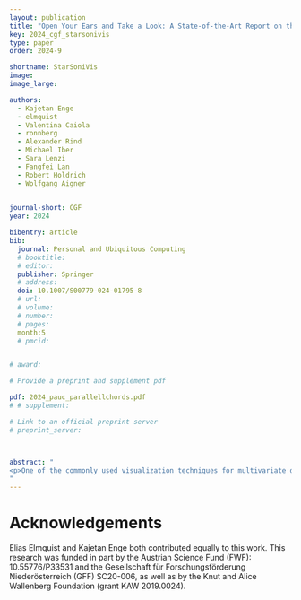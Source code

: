 ```yaml
---
layout: publication
title: "Open Your Ears and Take a Look: A State‐of‐the‐Art Report on the Integration of Sonification and Visualization"
key: 2024_cgf_starsonivis
type: paper
order: 2024-9

shortname: StarSoniVis
image: 
image_large: 

authors:
  - Kajetan Enge
  - elmquist
  - Valentina Caiola
  - ronnberg
  - Alexander Rind
  - Michael Iber
  - Sara Lenzi
  - Fangfei Lan
  - Robert Holdrich
  - Wolfgang Aigner
  

journal-short: CGF
year: 2024

bibentry: article
bib:
  journal: Personal and Ubiquitous Computing
  # booktitle:
  # editor:
  publisher: Springer
  # address:
  doi: 10.1007/S00779-024-01795-8
  # url:
  # volume:
  # number:
  # pages:
  month:5
  # pmcid:


# award: 

# Provide a preprint and supplement pdf

pdf: 2024_pauc_parallellchords.pdf
# # supplement:

# Link to an official preprint server
# preprint_server: 



abstract: "
<p>One of the commonly used visualization techniques for multivariate data is the parallel coordinates plot. It provides users with a visual overview of multivariate data and the possibility to interactively explore it. While pattern recognition is a strength of the human visual system, it is also a strength of the auditory system. Inspired by the integration of the visual and auditory perception in everyday life, we introduce an audio-visual analytics design named Parallel Chords combining both visual and auditory displays. Parallel Chords lets users explore multivariate data using both visualization and sonification through the interaction with the axes of a parallel coordinates plot. To illustrate the potential of the design, we present (1) prototypical data patterns where the sonification helps with the identification of correlations, clusters, and outliers, (2) a usage scenario showing the sonification of data from non-adjacent axes, and (3) a controlled experiment on the sensitivity thresholds of participants when distinguishing the strength of correlations. During this controlled experiment, 35 participants used three different display types, the visualization, the sonification, and the combination of these, to identify the strongest out of three correlations. The results show that all three display types enabled the participants to identify the strongest correlation — with visualization resulting in the best sensitivity. The sonification resulted in sensitivities that were independent from the type of displayed correlation, and the combination resulted in increased enjoyability during usage.</p>
"
---
```


# Acknowledgements

Elias Elmquist and Kajetan Enge both contributed equally to this work. This research was funded in part by the Austrian Science Fund (FWF): 10.55776/P33531 and the Gesellschaft für Forschungsförderung Niederösterreich (GFF) SC20-006, as well as by the Knut and Alice Wallenberg Foundation (grant KAW 2019.0024).
